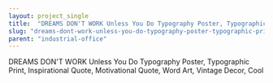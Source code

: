 ```yaml
---
layout: project_single
title:  "DREAMS DON'T WORK Unless You Do Typography Poster, Typographic Print, Inspirational Quote, Motivational Quote, Word Art, Vintage Decor, Cool"
slug: "dreams-dont-work-unless-you-do-typography-poster-typographic-print-inspirational-quote-motivational-quote-word"
parent: "industrial-office"
---
```

DREAMS DON'T WORK Unless You Do Typography Poster, Typographic Print, Inspirational Quote, Motivational Quote, Word Art, Vintage Decor, Cool
